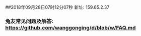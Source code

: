 ##2018年09月28日07时12分07秒 新址: 159.65.2.37
### 兔友常见问题及解答: https://github.com/wanggonging/d/blob/w/FAQ.md
